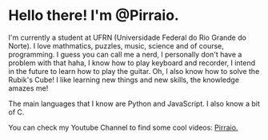 <!---
- 👋 Hi, I’m @Pirraio
- 👀 I’m interested in ...
- 🌱 I’m currently learning ...
- 💞️ I’m looking to collaborate on ...
- 📫 How to reach me ...


Pirraio/Pirraio is a ✨ special ✨ repository because its `README.md` (this file) appears on your GitHub profile.
You can click the Preview link to take a look at your changes.
--->
# Hello there! I'm @Pirraio.
I'm currently a student at UFRN (Universidade Federal do Rio Grande do Norte).
I love mathmatics, puzzles, music, science and of course, programming. I guess you can call me a nerd, I personally don't have a problem with that haha, I know how to play keyboard and recorder, I intend in the future to learn how to play the guitar. Oh, I also know how to solve the Rubik's Cube! I like learning new things and new skills, the knowledge amazes me!

The main languages that I know are Python and JavaScript. I also know a bit of C.

You can check my Youtube Channel to find some cool videos: [Pirraio.](https://www.youtube.com/@pirraio)

